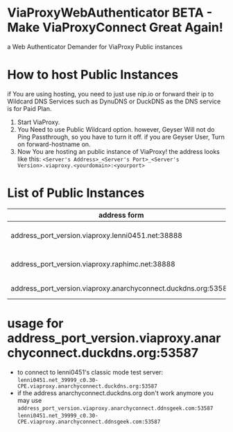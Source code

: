 # ViaProxyWebAuthenticator BETA - Make ViaProxyConnect Great Again!
a Web Authenticator Demander for ViaProxy Public instances

# How to host Public Instances
if You are using hosting, you need to just use nip.io or forward their ip to Wildcard DNS Services such as DynuDNS or DuckDNS as the DNS service is for Paid Plan.

1. Start ViaProxy.
2. You Need to use Public Wildcard option. however, Geyser Will not do Ping Passthrough, so you have to turn it off. if you are Geyser User, Turn on forward-hostname on.
3. Now You are hosting an public instance of ViaProxy! the address looks like this: `<Server's Address>_<Server's Port>_<Server's Version>.viaproxy.<yourdomain>:<yourport>`

# List of Public Instances
|address form|Mode|owner|organization|status|
|--|--|--|--|--|
|address_port_version.viaproxy.lenni0451.net:38888 | OpenAuthMod | Lenni0451 & RaphiMC |  ViaVersion | ONLINE |
|address_port_version.viaproxy.raphimc.net:38888 | OpenAuthMod | Lenni0451 & RaphiMC |  ViaVersion | OFFLINE |
|address_port_version.viaproxy.anarchyconnect.duckdns.org:53587 | OpenAuthMod | Me |  GAME-CLI-SRV-DEV | ONLINE |

# usage for address_port_version.viaproxy.anarchyconnect.duckdns.org:53587
* to connect to lenni0451's classic mode test server:
`lenni0451.net_39999_c0.30-CPE.viaproxy.anarchyconnect.duckdns.org:53587`
* if the address anarchyconnect.duckdns.org don't work anymore you may use `address_port_version.viaproxy.anarchyconnect.ddnsgeek.com:53587`
`lenni0451.net_39999_c0.30-CPE.viaproxy.anarchyconnect.ddnsgeek.com:53587`
